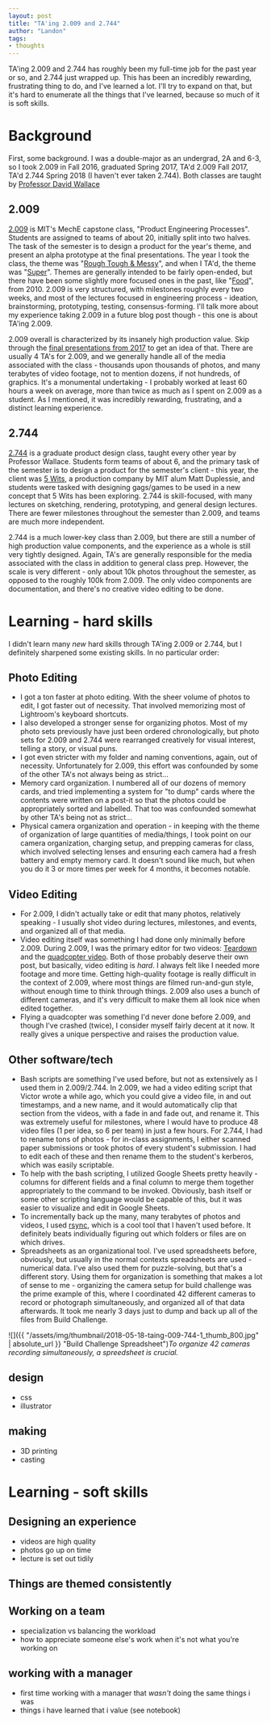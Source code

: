 ```yaml
---
layout: post
title: "TA'ing 2.009 and 2.744"
author: "Landon"
tags:
- thoughts
---
```


TA'ing 2.009 and 2.744 has roughly been my full-time job for the past year or so, and 2.744 just wrapped up. This has been an incredibly rewarding, frustrating thing to do, and I've learned a lot. I'll try to expand on that, but it's hard to enumerate all the things that I've learned, because so much of it is soft skills.

# Background
First, some background. I was a double-major as an undergrad, 2A and 6-3, so I took 2.009 in Fall 2016, graduated Spring 2017, TA'd 2.009 Fall 2017, TA'd 2.744 Spring 2018 (I haven't ever taken 2.744). Both classes are taught by [Professor David Wallace](http://meche.mit.edu/people/faculty/DRWALLAC@MIT.EDU)

## 2.009
[2.009](http://web.mit.edu/2.009/www/index.html) is MIT's MechE capstone class, "Product Engineering Processes". Students are assigned to teams of about 20, initially split into two halves. The task of the semester is to design a product for the year's theme, and present an alpha prototype at the final presentations. The year I took the class, the theme was "[Rough Tough & Messy](http://web.mit.edu/2.009/www/interestMedia/themes/theme2016/theme2016.html)", and when I TA'd, the theme was "[Super](http://web.mit.edu/2.009/www/interestMedia/themes/theme2017/theme2017.html)". Themes are generally intended to be fairly open-ended, but there have been some slightly more focused ones in the past, like "[Food](http://web.mit.edu/2.009/www/interestMedia/themes/theme2010/theme2010.html)", from 2010. 2.009 is very structured, with milestones roughly every two weeks, and most of the lectures focused in engineering process - ideation, brainstorming, prototyping, testing, consensus-forming. I'll talk more about my experience taking 2.009 in a future blog post though - this one is about TA'ing 2.009.

2.009 overall is characterized by its insanely high production value. Skip through the [final presentations from 2017](https://vimeo.com/247247675#at=2073) to get an idea of that. There are usually 4 TA's for 2.009, and we generally handle all of the media associated with the class - thousands upon thousands of photos, and many terabytes of video footage, not to mention dozens, if not hundreds, of graphics. It's a monumental undertaking - I probably worked at least 60 hours a week on average, more than twice as much as I spent on 2.009 as a student. As I mentioned, it was incredibly rewarding, frustrating, and a distinct learning experience.

## 2.744
[2.744](http://web.mit.edu/2.744/www/index.html) is a graduate product design class, taught every other year by Professor Wallace. Students form teams of about 6, and the primary task of the semester is to design a product for the semester's client - this year, the client was [5 Wits](http://5-wits.com/), a production company by MIT alum Matt Duplessie, and students were tasked with designing gags/games to be used in a new concept that 5 Wits has been exploring. 2.744 is skill-focused, with many lectures on sketching, rendering, prototyping, and general design lectures. There are fewer milestones throughout the semester than 2.009, and teams are much more independent.

2.744 is a much lower-key class than 2.009, but there are still a number of high production value components, and the experience as a whole is still very tightly designed. Again, TA's are generally responsible for the media associated with the class in addition to general class prep. However, the scale is very different - only about 10k photos throughout the semester, as opposed to the roughly 100k from 2.009. The only video components are documentation, and there's no creative video editing to be done.

# Learning - hard skills
I didn't learn many *new* hard skills through TA'ing 2.009 or 2.744, but I definitely sharpened some existing skills. In no particular order:

## Photo Editing
- I got a ton faster at photo editing. With the sheer volume of photos to edit, I got faster out of necessity. That involved memorizing most of Lightroom's keyboard shortcuts.
- I also developed a stronger sense for organizing photos. Most of my photo sets previously have just been ordered chronologically, but photo sets for 2.009 and 2.744 were rearranged creatively for visual interest, telling a story, or visual puns.
- I got even stricter with my folder and naming conventions, again, out of necessity. Unfortunately for 2.009, this effort was confounded by some of the other TA's not always being as strict...
- Memory card organization. I numbered all of our dozens of memory cards, and tried implementing a system for "to dump" cards where the contents were written on a post-it so that the photos could be appropriately sorted and labelled. That too was confounded somewhat by other TA's being not as strict...
- Physical camera organization and operation - in keeping with the theme of organization of large quantities of media/things, I took point on our camera organization, charging setup, and prepping cameras for class, which involved selecting lenses and ensuring each camera had a fresh battery and empty memory card. It doesn't sound like much, but when you do it 3 or more times per week for 4 months, it becomes notable.

## Video Editing
- For 2.009, I didn't actually take or edit that many photos, relatively speaking - I usually shot video during lectures, milestones, and events, and organized all of that media.
- Video editing itself was something I had done only minimally before 2.009. During 2.009, I was the primary editor for two videos: [Teardown](https://vimeo.com/238690617) and the [quadcopter video](https://vimeo.com/247183239). Both of those probably deserve their own post, but basically, video editing is *hard*. I always felt like I needed more footage and more time. Getting high-quality footage is really difficult in the context of 2.009, where most things are filmed run-and-gun style, without enough time to think through things. 2.009 also uses a bunch of different cameras, and it's very difficult to make them all look nice when edited together.
- Flying a quadcopter was something I'd never done before 2.009, and though I've crashed (twice), I consider myself fairly decent at it now. It really gives a unique perspective and raises the production value.

## Other software/tech
- Bash scripts are something I've used before, but not as extensively as I used them in 2.009/2.744. In 2.009, we had a video editing script that Victor wrote a while ago, which you could give a video file, in and out timestamps, and a new name, and it would automatically clip that section from the videos, with a fade in and fade out, and rename it. This was extremely useful for milestones, where I would have to produce 48 video files (1 per idea, so 6 per team) in just a few hours. For 2.744, I had to rename tons of photos - for in-class assignments, I either scanned paper submissions or took photos of every student's submission. I had to edit each of these and then rename them to the student's kerberos, which was easily scriptable.
- To help with the bash scripting, I utilized Google Sheets pretty heavily - columns for different fields and a final column to merge them together appropriately to the command to be invoked. Obviously, bash itself or some other scripting language would be capable of this, but it was easier to visualize and edit in Google Sheets.
- To incrementally back up the many, many terabytes of photos and videos, I used [rsync](https://en.wikipedia.org/wiki/Rsync), which is a cool tool that I haven't used before. It definitely beats individually figuring out which folders or files are on which drives.
- Spreadsheets as an organizational tool. I've used spreadsheets before, obviously, but usually in the normal contexts spreadsheets are used - numerical data. I've also used them for puzzle-solving, but that's a different story. Using them for organization is something that makes a lot of sense to me - organizing the camera setup for build challenge was the prime example of this, where I coordinated 42 different cameras to record or photograph simultaneously, and organized all of that data afterwards. It took me nearly 3 days just to dump and back up all of the files from Build Challenge.

![]({{ "/assets/img/thumbnail/2018-05-18-taing-009-744-1_thumb_800.jpg" | absolute_url }} "Build Challenge Spreadsheet")_To organize 42 cameras recording simultaneously, a spreedsheet is crucial._

## design
- css
- illustrator

## making
- 3D printing
- casting

# Learning - soft skills

## Designing an experience
- videos are high quality
- photos go up on time
- lecture is set out tidily

## Things are themed consistently

## Working on a team
- specialization vs balancing the workload
- how to appreciate someone else's work when it's not what you're working on

## working with a manager
- first time working with a manager that *wasn't* doing the same things i was
- things i have learned that i value (see notebook)